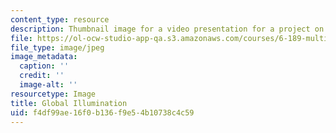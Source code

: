 ```yaml
---
content_type: resource
description: Thumbnail image for a video presentation for a project on multicore programming.
file: https://ol-ocw-studio-app-qa.s3.amazonaws.com/courses/6-189-multicore-programming-primer-january-iap-2007/f4df99ae16f0b136f9e54b10738c4c59_p1.jpg
file_type: image/jpeg
image_metadata:
  caption: ''
  credit: ''
  image-alt: ''
resourcetype: Image
title: Global Illumination
uid: f4df99ae-16f0-b136-f9e5-4b10738c4c59
---
```

